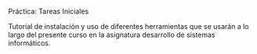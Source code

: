 Práctica: Tareas Iniciales

Tutorial de instalación y uso de diferentes herramientas que se usarán a lo largo del presente curso en la asignatura desarrollo de sistemas informáticos.
